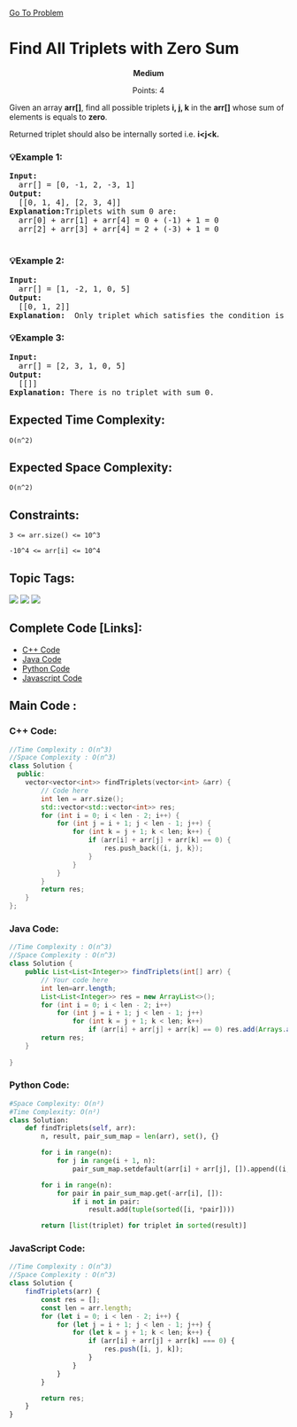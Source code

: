  [Go To Problem](https://www.geeksforgeeks.org/problems/find-all-triplets-with-zero-sum/1)
# Find All Triplets with Zero Sum

<div align="center">
  <strong>Medium</strong>    
</div>
<div align="center"> 
               <p>Points: 4</p>
</div>

Given an array **arr[]**, find all possible triplets **i, j, k** in the **arr[]** whose sum of elements is equals to **zero**. 

Returned triplet should also be internally sorted i.e. **i<j<k.**

### 💡Example 1:
<pre>
<strong>Input:</strong>
  arr[] = [0, -1, 2, -3, 1]
<strong>Output:</strong> 
  [[0, 1, 4], [2, 3, 4]]
<strong>Explanation:</strong>Triplets with sum 0 are:
  arr[0] + arr[1] + arr[4] = 0 + (-1) + 1 = 0
  arr[2] + arr[3] + arr[4] = 2 + (-3) + 1 = 0

</pre>

### 💡Example 2:
<pre>
<strong>Input:</strong>
  arr[] = [1, -2, 1, 0, 5]
<strong>Output:</strong>
  [[0, 1, 2]]
<strong>Explanation:</strong>  Only triplet which satisfies the condition is arr[0] + arr[1] + arr[2] = 1 + (-2) + 1 = 0
</pre>


### 💡Example 3:
<pre>
<strong>Input:</strong>
  arr[] = [2, 3, 1, 0, 5]
<strong>Output:</strong>
  [[]]
<strong>Explanation:</strong> There is no triplet with sum 0.
</pre>



## Expected Time Complexity:

```O(n^2)```

## Expected Space Complexity: 
```O(n^2)```

## Constraints: 
```3 <= arr.size() <= 10^3```

```-10^4 <= arr[i] <= 10^4```




## Topic Tags:
<p align="left">
   <a href="https://www.geeksforgeeks.org/explore/?category[]=Arrays"><img src="https://img.shields.io/badge/Arrays-100000?style=flat&logo=Arrays&logoColor=F7F7F7&labelcolor=FF7F00&color=FF7F00" /></a>
   <a href="https://www.geeksforgeeks.org/explore/?category[]=Hash"><img src="https://img.shields.io/badge/Hash-100000?style=flat&logo=Hash&logoColor=F7F7F7&labelcolor=FF4500&color=FF4500" /></a>
   <a href="https://www.geeksforgeeks.org/explore/?category[]=Sorting"><img src="https://img.shields.io/badge/Sorting-100000?style=flat&logo=Sorting&logoColor=F7F7F7&labelcolor=0055FF&color=0055FF" /></a>

</p>



## Complete Code [Links]:
 - [C++ Code](https://github.com/HackResist/GeeksForGeeks-POTD/blob/main/2024/December/28-12-2024/Find%20All%20Triplets%20with%20Zero%20Sum(C%20%2B%2B%20Code).cpp)
 - [Java Code](https://github.com/HackResist/GeeksForGeeks-POTD/blob/main/2024/December/28-12-2024/Find%20All%20Triplets%20with%20Zero%20Sum(Java%20Code).java)
 - [Python Code](https://github.com/HackResist/GeeksForGeeks-POTD/blob/main/2024/December/28-12-2024/Find%20All%20Triplets%20with%20Zero%20Sum(Python%20Code).py)
 - [Javascript Code](https://github.com/HackResist/GeeksForGeeks-POTD/blob/main/2024/December/28-12-2024/Find%20All%20Triplets%20with%20Zero%20Sum(JavaScript%20Code).js)


## Main Code :


### C++ Code:
```cpp
//Time Complexity : O(n^3)
//Space Complexity : O(n^3)
class Solution {
  public:
    vector<vector<int>> findTriplets(vector<int> &arr) {
        // Code here
        int len = arr.size();
        std::vector<std::vector<int>> res;
        for (int i = 0; i < len - 2; i++) {
            for (int j = i + 1; j < len - 1; j++) {
                for (int k = j + 1; k < len; k++) {
                    if (arr[i] + arr[j] + arr[k] == 0) {
                        res.push_back({i, j, k});
                    }
                }
            }
        }
        return res;
    }
};
```

### Java Code:

```java
//Time Complexity : O(n^3)
//Space Complexity : O(n^3)
class Solution {
    public List<List<Integer>> findTriplets(int[] arr) {
        // Your code here
        int len=arr.length;
        List<List<Integer>> res = new ArrayList<>();
        for (int i = 0; i < len - 2; i++)
            for (int j = i + 1; j < len - 1; j++)
                for (int k = j + 1; k < len; k++)
                    if (arr[i] + arr[j] + arr[k] == 0) res.add(Arrays.asList(i, j, k));
        return res;
    }
    
}
```

### Python Code:

```python
#Space Complexity: O(n²) 
#Time Complexity: O(n²)
class Solution:
    def findTriplets(self, arr):
        n, result, pair_sum_map = len(arr), set(), {}

        for i in range(n):
            for j in range(i + 1, n):
                pair_sum_map.setdefault(arr[i] + arr[j], []).append((i, j))

        for i in range(n):
            for pair in pair_sum_map.get(-arr[i], []):
                if i not in pair:
                    result.add(tuple(sorted([i, *pair])))

        return [list(triplet) for triplet in sorted(result)]

```
### JavaScript Code:

```javascript
//Time Complexity : O(n^3)
//Space Complexity : O(n^3)
class Solution {
    findTriplets(arr) {
        const res = [];
        const len = arr.length;
        for (let i = 0; i < len - 2; i++) {
            for (let j = i + 1; j < len - 1; j++) {
                for (let k = j + 1; k < len; k++) {
                    if (arr[i] + arr[j] + arr[k] === 0) {
                        res.push([i, j, k]);
                    }
                }
            }
        }

        return res;
    }
}
```
